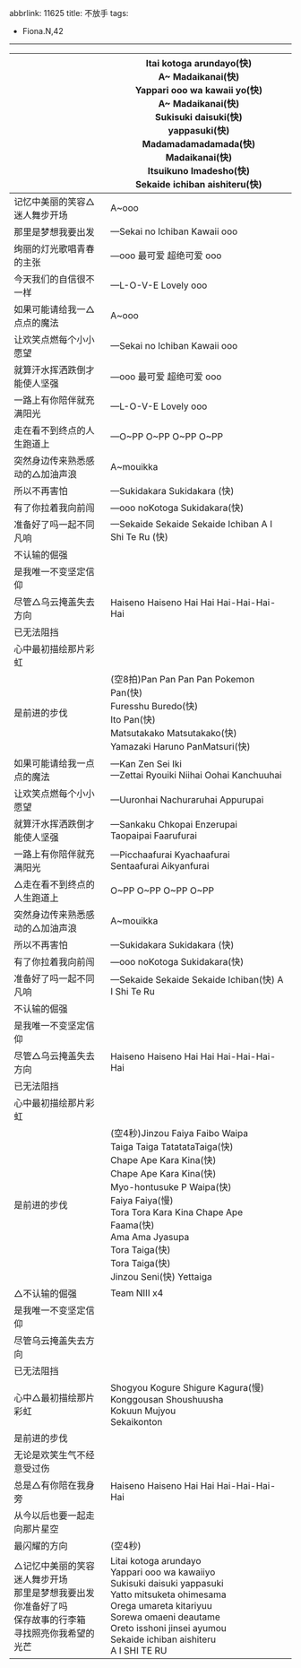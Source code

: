 abbrlink: 11625
title: 不放手
tags:
  - Fiona.N,42
---
|      |Itai kotoga arundayo(快)<br>A~ Madaikanai(快)<br>Yappari ooo wa kawaii yo(快)<br>A~ Madaikanai(快)<br>Sukisuki daisuki(快)<br>yappasuki(快)<br>Madamadamadamada(快)<br>Madaikanai(快)<br>Itsuikuno Imadesho(快)<br>Sekaide ichiban aishiteru(快)|
|--|--|
|记忆中美丽的笑容△迷人舞步开场|A~ooo|
|那里是梦想我要出发|—Sekai no Ichiban Kawaii ooo|
|绚丽的灯光歌唱青春的主张|—ooo 最可爱 超绝可爱 ooo|
|今天我们的自信很不一样|—L-O-V-E Lovely ooo|
|如果可能请给我一△点点的魔法|A~ooo|
|让欢笑点燃每个小小愿望|—Sekai no Ichiban Kawaii ooo|
|就算汗水挥洒跌倒才能使人坚强|—ooo 最可爱 超绝可爱 ooo|
|一路上有你陪伴就充满阳光|—L-O-V-E Lovely ooo|
|走在看不到终点的人生跑道上|—O~PP O~PP O~PP O~PP|
|突然身边传来熟悉感动的△加油声浪|A~mouikka|
|所以不再害怕|—Sukidakara Sukidakara (快)|
|有了你拉着我向前闯|—ooo noKotoga Sukidakara(快)|
|准备好了吗一起不同凡响|—Sekaide Sekaide Sekaide Ichiban A I Shi Te Ru (快) |
|不认输的倔强|      |
|是我唯一不变坚定信仰|      |
|尽管△乌云掩盖失去方向|Haiseno Haiseno Hai Hai Hai-Hai-Hai-Hai|
|已无法阻挡|      |
|心中最初描绘那片彩虹|      |
|是前进的步伐|(空8拍)Pan Pan Pan Pan Pokemon Pan(快)<br>Furesshu Buredo(快)<br>Ito Pan(快)<br>Matsutakako Matsutakako(快)<br>Yamazaki Haruno PanMatsuri(快)<br>|
|如果可能请给我一点点的魔法|—Kan Zen Sei Iki<br>—Zettai Ryouiki Niihai Oohai Kanchuuhai |
|让欢笑点燃每个小小愿望|—Uuronhai Nachuraruhai Appurupai|
|就算汗水挥洒跌倒才能使人坚强|—Sankaku Chkopai Enzerupai<br>Taopaipai Faarufurai|
|一路上有你陪伴就充满阳光|—Picchaafurai Kyachaafurai<br>Sentaafurai Aikyanfurai|
|△走在看不到终点的人生跑道上|O~PP O~PP O~PP O~PP|
|突然身边传来熟悉感动的△加油声浪|A~mouikka|
|所以不再害怕|—Sukidakara Sukidakara (快)|
|有了你拉着我向前闯|—ooo noKotoga Sukidakara(快)|
|准备好了吗一起不同凡响|—Sekaide Sekaide Sekaide Ichiban(快) A I Shi Te Ru|
|不认输的倔强|      |
|是我唯一不变坚定信仰|      |
|尽管△乌云掩盖失去方向|Haiseno Haiseno Hai Hai Hai-Hai-Hai-Hai|
|已无法阻挡|      |
|心中最初描绘那片彩虹|      |
|是前进的步伐|(空4秒)Jinzou Faiya Faibo Waipa<br>Taiga Taiga TatatataTaiga(快)<br>Chape Ape Kara Kina(快)<br>Chape Ape Kara Kina(快)<br>Myo-hontusuke P Waipa(快)<br>Faiya Faiya(慢)<br>Tora Tora Kara Kina Chape Ape Faama(快)<br>Ama Ama Jyasupa<br>Tora Taiga(快)<br>Tora Taiga(快)<br>Jinzou Seni(快) Yettaiga|
|△不认输的倔强|Team NIII x4|
|是我唯一不变坚定信仰|      |
|尽管乌云掩盖失去方向|      |
|已无法阻挡|      |
|心中△最初描绘那片彩虹|Shogyou Kogure Shigure Kagura(慢)<br>Konggousan Shoushuusha<br>Kokuun Mujyou <br>Sekaikonton|
|是前进的步伐|      |
|无论是欢笑生气不经意受过伤|      |
|总是△有你陪在我身旁|Haiseno Haiseno Hai Hai Hai-Hai-Hai-Hai|
|从今以后也要一起走向那片星空|      |
|最闪耀的方向|(空4秒)|
|△记忆中美丽的笑容迷人舞步开场<br>那里是梦想我要出发<br>你准备好了吗<br>保存故事的行李箱<br>寻找照亮你我希望的光芒|Litai kotoga arundayo<br>Yappari ooo wa kawaiiyo<br>Sukisuki daisuki yappasuki<br>Yatto mitsuketa ohimesama<br>Orega umareta kitariyuu<br>Sorewa omaeni deautame<br>Oreto isshoni jinsei ayumou<br>Sekaide ichiban aishiteru<br>A I SHI TE RU|